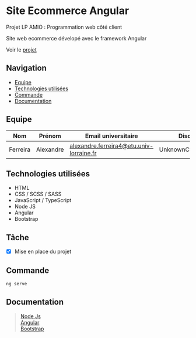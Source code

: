 # Site Ecommerce Angular

Projet LP AMIO : Programmation web côté client

Site web ecommerce dévelopé avec le framework Angular

Voir le [projet](https://ecommerce-angular-one.vercel.app/)

## Navigation

- [Equipe](#equipe)
- [Technologies utilisées](#technologies)
- [Commande](#commande)
- [Documentation](#documentation)

## <a name="equipe"></a>Equipe

| Nom | Prénom | Email universitaire | Discord | Github |
| - | - | - | - | - |
| Ferreira | Alexandre | alexandre.ferreira4@etu.univ-lorraine.fr | UnknownChick#9543| [UnknownChick](https://github.com/UnknownChick) |

## <a name="technologies"></a>Technologies utilisées

+ HTML
+ CSS / SCSS / SASS
+ JavaScript / TypeScript
+ Node JS
+ Angular
+ Bootstrap

## <a name="tache"></a>Tâche

* [x] Mise en place du projet

## <a name="commande"></a>Commande

```Bash
ng serve
```

## <a name="documentation"></a>Documentation

> [Node Js](https://nodejs.org/en/docs/)\
> [Angular](https://angular.io/docs)\
> [Bootstrap](https://getbootstrap.com/docs/5.1/getting-started/introduction/)
